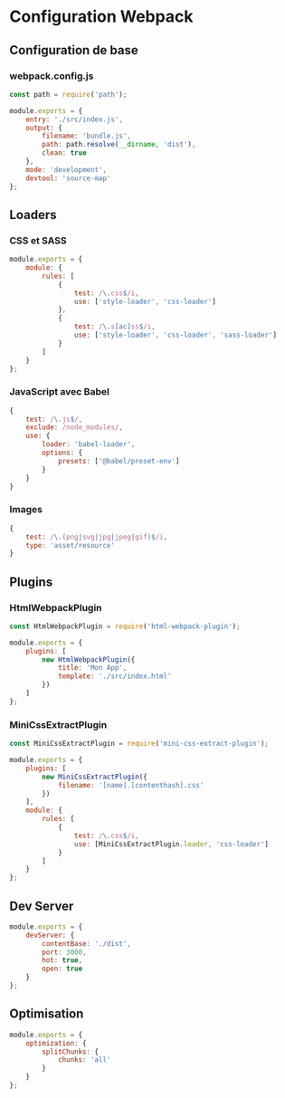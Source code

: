 # Configuration Webpack

## Configuration de base

### webpack.config.js

```javascript
const path = require('path');

module.exports = {
    entry: './src/index.js',
    output: {
        filename: 'bundle.js',
        path: path.resolve(__dirname, 'dist'),
        clean: true
    },
    mode: 'development',
    devtool: 'source-map'
};
```

## Loaders

### CSS et SASS

```javascript
module.exports = {
    module: {
        rules: [
            {
                test: /\.css$/i,
                use: ['style-loader', 'css-loader']
            },
            {
                test: /\.s[ac]ss$/i,
                use: ['style-loader', 'css-loader', 'sass-loader']
            }
        ]
    }
};
```

### JavaScript avec Babel

```javascript
{
    test: /\.js$/,
    exclude: /node_modules/,
    use: {
        loader: 'babel-loader',
        options: {
            presets: ['@babel/preset-env']
        }
    }
}
```

### Images

```javascript
{
    test: /\.(png|svg|jpg|jpeg|gif)$/i,
    type: 'asset/resource'
}
```

## Plugins

### HtmlWebpackPlugin

```javascript
const HtmlWebpackPlugin = require('html-webpack-plugin');

module.exports = {
    plugins: [
        new HtmlWebpackPlugin({
            title: 'Mon App',
            template: './src/index.html'
        })
    ]
};
```

### MiniCssExtractPlugin

```javascript
const MiniCssExtractPlugin = require('mini-css-extract-plugin');

module.exports = {
    plugins: [
        new MiniCssExtractPlugin({
            filename: '[name].[contenthash].css'
        })
    ],
    module: {
        rules: [
            {
                test: /\.css$/i,
                use: [MiniCssExtractPlugin.loader, 'css-loader']
            }
        ]
    }
};
```

## Dev Server

```javascript
module.exports = {
    devServer: {
        contentBase: './dist',
        port: 3000,
        hot: true,
        open: true
    }
};
```

## Optimisation

```javascript
module.exports = {
    optimization: {
        splitChunks: {
            chunks: 'all'
        }
    }
};
```
